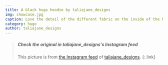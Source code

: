 ```yaml
---
title: A black hugo hoodie by taliajane_designs
img: showcase.jpg
caption: Love the detail of the different fabric on the inside of the hood
category: hugo
author: taliajane_designs
---
```


> <h5>Check the original in taliajane_designs's Instagram feed</h5>
>
> This picture is from [the Instagram feed](https://www.instagram.com/p/BAqm70Lqg9o/)  of [taliajane_designs](https://www.instagram.com/taliajane_designs/).
{:.link}

